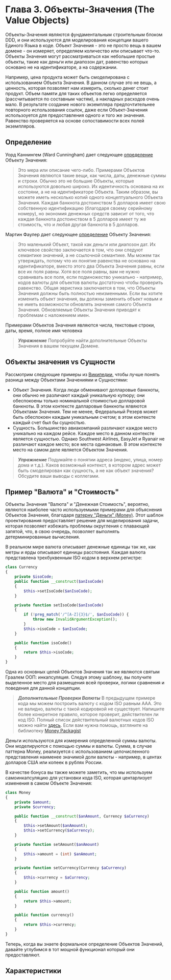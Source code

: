 Глава 3. Объекты-Значения (The Value Objects)
==

Объекты-Значения являются фундаментальным строительным блоком DDD, и они используются для моделирования концепции вашего 
Единого Языка в коде. Объект Значения - это не просто вещь в вашем домене - 
он измеряет, определяем количество или описывает что-то. Объекты Значения могут рассматриваться
как небольшие простые объекты, такие как деньги или диапозон дат, равенство
которых основано не на идентификаторе, а на содержании.

Например, цена продукта может быть смоделирована с использованием Объекта Значения.
В данном случае это не вещь, а ценность, которая позволяет нам измерить, сколько
денег стоит продукт. Объем памяти для таких объектов легко определяется (рассчитывается
по составным частям), а накладных расходов очень мало. В результате создание нового экземпляра
предпочтительнее повторного использования ссылок, даже если Объект-Значения использоуется для
предоставления одного и того же значения. Равенство проверяется на основе сопоставимости
всех полей экземпляров.

## Определение
Уорд Каннингем (Ward Cunningham) дает следующее [определение](http://c2.com/cgi/wiki?ValueObject) Объекту Значения:
>Это мера или описание чего-либо. Примерами Объектов Значения являются такие вещи, как числа, даты, денежные суммы и строки.
>Обычно это не большие Объекты, которые используются довольно широко.
>Их идентичность основана на их состояни, а не на идентификаторе Объекта. 
>Таким образом, вы можете иметь несколько копий одного концептуального Объекта Значения.
>Каждая банкнота достоинством 5 долларов имеет свою собственную идентификацию (благодаря
>своему серийному номеру), но экономия денежных средств зависит от того, что
>каждая банкнота достоинством в 5 долларов имеет ту же стоимость, что и любая другая банкнота в 5 долларов.

Мартин Фаулер дает следующее [определение](http://martinfowler.com/bliki/ValueObject.html) Объекту Значения:
>Это маленький Объект, такой как деньги или диапозон дат. Их ключевое свойство
>заключается в том, что они следуют семантике значений, а не ссылочной семантике.
>Мы можем так утверждать, потому что их понятие равенства не основано на идентификаторе,
>вместо этого два Объекта Значения равны, если все их поля равны. 
>Хотя все поля равны, вам не нужно сравнивать все поля, если подмножество уникально - 
>например, кодов валюты для объектов валюты достаточно чтобы проверить равенство.
>Общая эвристика заключается в том, что Объекты Значения должны быть полностью неизменными.
>Если вы хотите изменить объект значения, вы должны заменить объект новым и не иметь
>возможности обновлять значения самого Объекта Значения. Обновляемые Объекты Значения приводят
>к проблемам с наложением имен.

Примерами Объектов Значения являются числа, текстовые строки, даты, время, полное имя человека
>***Упражнение***
>Попробуйте найти дополнительные Объекты Значения в вашем текущем Домене.

## Объекты значения vs Сущности

Рассмотрим следующие примеры из [Википедии](http://en.wikipedia.org/wiki/Domain-driven_design#Building_blocks_of_DDD), чтобы лучше понять разница между
Объектами Значениями и Сущностями:
- Объект Значения. Когда люди обменивают долларовые банкноты, они обычно не 
различают каждый уникальную купюру; они обеспокоены только номинальной стоимостью
долларовой банкноты. В этом контексте далларовые банкноты ялвяются Объектами Значения.
Тем не менее, Федеральный Резерв может быть обеспокоен каждым уникальным счетом; в этом контексте
каждый счет был бы сущностью.
- Сущность. Большинство авиакомпаний различают каждое место уникально на каждом рейсе.
Каждое место в данном контексте является сущностью. Однако Southwest Airlines, EasyJet и
Ryanair не различают каждое место; все места одинаковые. В этом контексте место на самом деле является
Объектом Значения.

>***Упражнение***
>Подумайте о понятии адреса (индекс, улица, номер дома и т.д.). Каков возможный
>контекст, в котором адрес может быть смоделирован как сущность, а не как объект значения? 
>Обсудите ваши выводы с коллегами.

## Пример "Валюта" и "Стоимость"

Объекты Значения "Валюта" и "Денежная Стоимость", вероятно, являются наиболее
часто используемыми примерами для объяснения Объектов Значения, благодаря 
[патерну "Деньги" (Money)](http://martinfowler.com/eaaCatalog/money.html).
Этот шаблон проектирования предоставляет решение для моделирования задачи, которая позволяет
избежать проблемы округления с плавающей запятой, что, в свою очередь, позволяет выполнять
детерминированные вычисления.

В реальном мире валюта описывает денежные единицы так же, как метры и ярды описывают единицы расстояния.
Каждая валюта представлена трехбуквенным ISO кодом в верхнем регистре:
```php
class Currency
{
    private $isoCode;
    public function __construct($anIsoCode)
    {
        $this->setIsoCode($anIsoCode);
    }

    private function setIsoCode($anIsoCode)
    {
        if (!preg_match('/^[A-Z]{3}$/', $anIsoCode)) {
            throw new InvalidArgumentException();
        }
        $this->isoCode = $anIsoCode;
    }

    public function isoCode()
    {
        return $this->isoCode;
    }
}
```
Одна из основных целей Объектов Значения так же являются святым Граалем ООП: инкапсуляция.
Следуя этому шаблону, вы получите выделенное место для размещения всей проверки,
логики сравнения и поведения для данной концепции.

>***Дополнительные Проверки Валюты***
>В предыдущем примере кода мы можем построить валюту с кодом ISO равным ААА.
>Это не валидно, валюты с такой кодировкой не существует. Напишите более конкретное правило,
>которое проверит, действителен ли код ISO. Полный список действительный валютных кодов ISO 
>можно найти 
>[здесь](https://www.xe.com/iso4217.php). Если вам нужна помощь, взгляните на библиотеку 
>[Money Packagist](https://github.com/moneyphp/money)

Деньги используются для измерения определенной суммы валюты. Они моделируются с 
помощью суммы и валюты. Сумма, в случае паттерна Money, реализуется с использованием
целочисленного представления наименее значимой доли валюты - например, в центах долларов США или 
копеек в рублях России.

В качестве бонуса вы также можете заметить, что мы используем самоинкапсуляцию
для установки кода ISO, которая центарлизует изменения в самом Объекте Значения:
```php
class Money
{
    private $amount; 
    private $currency;

    public function __construct($anAmount, Currency $aCurrency)
    {
        $this->setAmount($anAmount);
        $this->setCurrency($aCurrency);
    }

    private function setAmount($anAmount)
    {
        $this->amount = (int) $anAmount;
    }

    private function setCurrency(Currency $aCurrency)
    {
        $this->currency = $aCurrency;
    }

    public function amount()
    {
        return $this->amount;
    }

    public function currency()
    {
        return $this->currency;
    }
}
```
Теперь, когда вы знаете формальное определение Объектов Значений, давайте
углубимся в тот мощной функционал который они предоставляют.

## Характеристики
